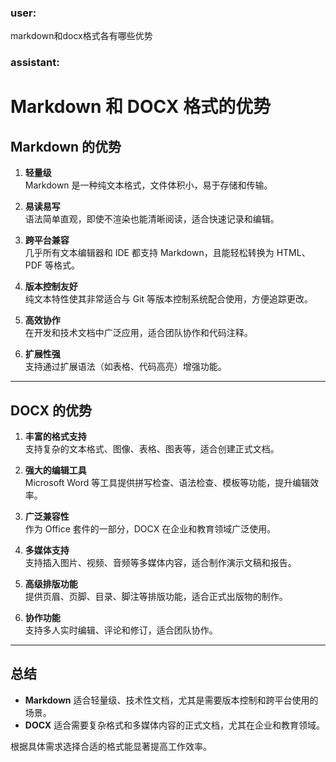 ### user: 

markdown和docx格式各有哪些优势


### assistant: 

# Markdown 和 DOCX 格式的优势

## Markdown 的优势

1. **轻量级**  
   Markdown 是一种纯文本格式，文件体积小，易于存储和传输。

2. **易读易写**  
   语法简单直观，即使不渲染也能清晰阅读，适合快速记录和编辑。

3. **跨平台兼容**  
   几乎所有文本编辑器和 IDE 都支持 Markdown，且能轻松转换为 HTML、PDF 等格式。

4. **版本控制友好**  
   纯文本特性使其非常适合与 Git 等版本控制系统配合使用，方便追踪更改。

5. **高效协作**  
   在开发和技术文档中广泛应用，适合团队协作和代码注释。

6. **扩展性强**  
   支持通过扩展语法（如表格、代码高亮）增强功能。

---

## DOCX 的优势

1. **丰富的格式支持**  
   支持复杂的文本格式、图像、表格、图表等，适合创建正式文档。

2. **强大的编辑工具**  
   Microsoft Word 等工具提供拼写检查、语法检查、模板等功能，提升编辑效率。

3. **广泛兼容性**  
   作为 Office 套件的一部分，DOCX 在企业和教育领域广泛使用。

4. **多媒体支持**  
   支持插入图片、视频、音频等多媒体内容，适合制作演示文稿和报告。

5. **高级排版功能**  
   提供页眉、页脚、目录、脚注等排版功能，适合正式出版物的制作。

6. **协作功能**  
   支持多人实时编辑、评论和修订，适合团队协作。

---

## 总结

- **Markdown** 适合轻量级、技术性文档，尤其是需要版本控制和跨平台使用的场景。  
- **DOCX** 适合需要复杂格式和多媒体内容的正式文档，尤其在企业和教育领域。  

根据具体需求选择合适的格式能显著提高工作效率。